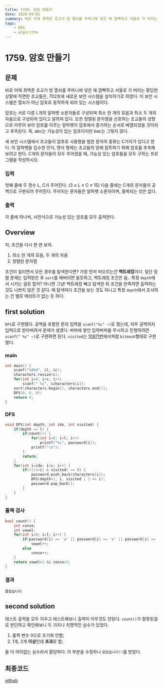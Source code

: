 ```yaml
---
title: 1759. 암호 만들기
date: 2020-03-01
summary: 바로 어제 최백준 조교가 방 열쇠를 주머니에 넣은 채 깜빡하고 서울로 가 버리는 황당한 상황에 직면한 조교들은, 702호에 새로운 보안 시스템을 설치하기로 하였다. 이 보안 시스템은 열쇠가 아닌 암호로 동작하게 되어 있는 시스템이다.
tags:
    - DFS
    - algorithm
---
```

# 1759. 암호 만들기
## 문제

바로 어제 최백준 조교가 방 열쇠를 주머니에 넣은 채 깜빡하고 서울로 가 버리는 황당한 상황에 직면한 조교들은, 702호에 새로운 보안 시스템을 설치하기로 하였다. 이 보안 시스템은 열쇠가 아닌 암호로 동작하게 되어 있는 시스템이다.

암호는 서로 다른 L개의 알파벳 소문자들로 구성되며 최소 한 개의 모음과 최소 두 개의 자음으로 구성되어 있다고 알려져 있다. 또한 정렬된 문자열을 선호하는 조교들의 성향으로 미루어 보아 암호를 이루는 알파벳이 암호에서 증가하는 순서로 배열되었을 것이라고 추측된다. 즉, abc는 가능성이 있는 암호이지만 bac는 그렇지 않다.

새 보안 시스템에서 조교들이 암호로 사용했을 법한 문자의 종류는 C가지가 있다고 한다. 이 알파벳을 입수한 민식, 영식 형제는 조교들의 방에 침투하기 위해 암호를 추측해 보려고 한다. C개의 문자들이 모두 주어졌을 때, 가능성 있는 암호들을 모두 구하는 프로그램을 작성하시오.

### 입력

첫째 줄에 두 정수 L, C가 주어진다. (3 ≤ L ≤ C ≤ 15) 다음 줄에는 C개의 문자들이 공백으로 구분되어 주어진다. 주어지는 문자들은 알파벳 소문자이며, 중복되는 것은 없다.

### 출력

각 줄에 하나씩, 사전식으로 가능성 있는 암호를 모두 출력한다.

## Overview

자, 조건을 다시 한 번 보자.

1. 최소 한 개의 모음, 두 개의 자음
2. 정렬된 문자열

조건이 걸리면서 모든 경우를 탐색한다면? 가장 먼저 떠오르는건 **백트래킹**이다. 일단 정렬 문제는 입력받은 후 `sort`를 해버리면 될듯하고, 백트래킹 조건은 음.. 특정 `depth`에서 시키는 걸로 할까? 아니면 그냥! 백트래킹 빼고 탐색한 뒤 조건을 만족하면 출력하는 것도 나쁘지 않은 것 같다. 매 탐색마다 조건을 보는 것도 아니고 특정 `depth`에서 조사하는 건 별로 메리트가 없는 듯 하다.

## first solution

`DFS`로 구현했다. 공백을 포함한 문자 입력을 `scanf("%c" ~)`로 했는데, 자꾸 공백까지 입력으로 받아버려서 문제가 생겼다. 버퍼에 쌓인 입력버퍼를 무시하고 진행하려면 `scanf(" %c" ~)`로 구현하면 된다. `visited`는 [10971번](https://www.notion.so/1563dcb29b1d4a2cb5be0d752b4fdb10?v=e97fb4d4ab324215a187d63d6f9f81ac&p=e720fbcc319246fd9322281d6e132d18)에서처럼 `bitmask`형태로 구현했다.

### main
```cpp
int main() {
    scanf("%d%d", &l, &c);
    characters.resize(c);
    for(int i=0; i<c; i++)
        scanf(" %c", &characters[i]);
    sort(characters.begin(), characters.end());
    DFS(0, 0, 0);
    return 0;
}
```

### DFS
```cpp
void DFS(int depth, int idx, int visited) {
    if(depth == l) {
        if(count()) {
            for(int i=0; i<l; i++)
                printf("%c", password[i]);
            printf("\n");
        }
        return;
    }
    for(int i=idx; i<c; i++) {
        if(((1<<i) & visited) == 0) {
            password.push_back(characters[i]);
            DFS(depth+1, i, visited | 1 << i);
            password.pop_back();
        }
    }
}
```

### 홀짝 검사
```cpp
bool count() {
    int conso;
    int vowel;
    for(int i=0; i<l; i++) {
        if(password[i] == 'a' || password[i] == 'e' || password[i] == 'i' || password[i] == 'o' || password[i] == 'u')
            vowel++;
        else
            conso++;
    }
    return vowel>1 && conso>2;
}
```

### 결과

`틀렸습니다`

## second solution

테스트 출력을 모두 지우고 테스트해보니 출력이 아무것도 안된다. `count()`가 잘못된걸로 판단하고 확인해보니 두 가지나 치명적인 실수가 있었다.

1. 홀짝 변수 0으로 초기화 안함;
2. 1개, 2개 **이상**인데 **초과**로 함;

둘 다 어이없는 실수라서 황당하다. 이 부분을 수정하니 `맞았습니다!!`를 받았다.

## 최종코드

[github](https://github.com/shinjawkwang/bojPractice/blob/master/search/DFS/1759.cpp)